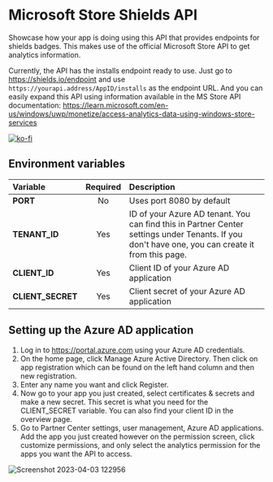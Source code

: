 # Microsoft Store Shields API
Showcase how your app is doing using this API that provides endpoints for shields badges. This makes use of the official Microsoft Store API to get analytics information.

Currently, the API has the installs endpoint ready to use. Just go to https://shields.io/endpoint and use `https://yourapi.address/AppID/installs` as the endpoint URL. And you can easily expand this API using information available in the MS Store API documentation: https://learn.microsoft.com/en-us/windows/uwp/monetize/access-analytics-data-using-windows-store-services

[![ko-fi](https://ko-fi.com/img/githubbutton_sm.svg)](https://ko-fi.com/F1F1K06VY)

## Environment variables
| Variable | Required | Description |
| :---         |     :---:      | :---          |
| **PORT**   | No     | Uses port 8080 by default    |
| **TENANT_ID**     | Yes      | ID of your Azure AD tenant. You can find this in Partner Center settings under Tenants. If you don't have one, you can create it from this page.      |
| **CLIENT_ID**     | Yes       | Client ID of your Azure AD application   |
| **CLIENT_SECRET**     | Yes      | Client secret of your Azure AD application      |

## Setting up the Azure AD application
1. Log in to https://portal.azure.com using your Azure AD credentials.
2. On the home page, click Manage Azure Active Directory. Then click on app registration which can be found on the left hand column and then new registration.
3. Enter any name you want and click Register.
4. Now go to your app you just created, select certificates & secrets and make a new secret. This secret is what you need for the CLIENT_SECRET variable. You can also find your client ID in the overview page.
5. Go to Partner Center settings, user management, Azure AD applications. Add the app you just created however on the permission screen, click customize permissions, and only select the analytics permission for the apps you want the API to access.

![Screenshot 2023-04-03 122956](https://user-images.githubusercontent.com/44692189/229497307-1c154197-02c3-437b-a0d7-8be314fe7a3c.jpg)
